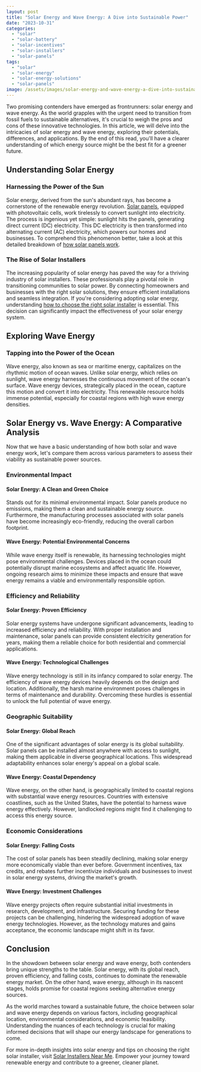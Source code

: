 ```yaml
---
layout: post
title: "Solar Energy and Wave Energy: A Dive into Sustainable Power"
date: "2023-10-31"
categories: 
  - "solar"
  - "solar-battery"
  - "solar-incentives"
  - "solar-installers"
  - "solar-panels"
tags: 
  - "solar"
  - "solar-energy"
  - "solar-energy-solutions"
  - "solar-panels"
image: /assets/images/solar-energy-and-wave-energy-a-dive-into-sustainable-power.jpg
---
```


Two promising contenders have emerged as frontrunners: solar energy and wave energy. As the world grapples with the urgent need to transition from fossil fuels to sustainable alternatives, it's crucial to weigh the pros and cons of these innovative technologies. In this article, we will delve into the intricacies of solar energy and wave energy, exploring their potentials, differences, and applications. By the end of this read, you'll have a clearer understanding of which energy source might be the best fit for a greener future.

## Understanding Solar Energy

### Harnessing the Power of the Sun

Solar energy, derived from the sun's abundant rays, has become a cornerstone of the renewable energy revolution. [Solar panels](/understanding-solar-panel-energy/), equipped with photovoltaic cells, work tirelessly to convert sunlight into electricity. The process is ingenious yet simple: sunlight hits the panels, generating direct current (DC) electricity. This DC electricity is then transformed into alternating current (AC) electricity, which powers our homes and businesses. To comprehend this phenomenon better, take a look at this detailed breakdown of [how solar panels work](/how-do-solar-panels-work/).

### The Rise of Solar Installers

The increasing popularity of solar energy has paved the way for a thriving industry of solar installers. These professionals play a pivotal role in transitioning communities to solar power. By connecting homeowners and businesses with the right solar solutions, they ensure efficient installations and seamless integration. If you're considering adopting solar energy, understanding [how to choose the right solar installer](/how-to-choose-right-solar-installer/) is essential. This decision can significantly impact the effectiveness of your solar energy system.

## Exploring Wave Energy

### Tapping into the Power of the Ocean

Wave energy, also known as sea or maritime energy, capitalizes on the rhythmic motion of ocean waves. Unlike solar energy, which relies on sunlight, wave energy harnesses the continuous movement of the ocean's surface. Wave energy devices, strategically placed in the ocean, capture this motion and convert it into electricity. This renewable resource holds immense potential, especially for coastal regions with high wave energy densities.

## Solar Energy vs. Wave Energy: A Comparative Analysis

Now that we have a basic understanding of how both solar and wave energy work, let's compare them across various parameters to assess their viability as sustainable power sources.

### Environmental Impact

#### Solar Energy: A Clean and Green Choice

Stands out for its minimal environmental impact. Solar panels produce no emissions, making them a clean and sustainable energy source. Furthermore, the manufacturing processes associated with solar panels have become increasingly eco-friendly, reducing the overall carbon footprint.

#### Wave Energy: Potential Environmental Concerns

While wave energy itself is renewable, its harnessing technologies might pose environmental challenges. Devices placed in the ocean could potentially disrupt marine ecosystems and affect aquatic life. However, ongoing research aims to minimize these impacts and ensure that wave energy remains a viable and environmentally responsible option.

### Efficiency and Reliability

#### Solar Energy: Proven Efficiency

Solar energy systems have undergone significant advancements, leading to increased efficiency and reliability. With proper installation and maintenance, solar panels can provide consistent electricity generation for years, making them a reliable choice for both residential and commercial applications.

#### Wave Energy: Technological Challenges

Wave energy technology is still in its infancy compared to solar energy. The efficiency of wave energy devices heavily depends on the design and location. Additionally, the harsh marine environment poses challenges in terms of maintenance and durability. Overcoming these hurdles is essential to unlock the full potential of wave energy.

### Geographic Suitability

#### Solar Energy: Global Reach

One of the significant advantages of solar energy is its global suitability. Solar panels can be installed almost anywhere with access to sunlight, making them applicable in diverse geographical locations. This widespread adaptability enhances solar energy's appeal on a global scale.

#### Wave Energy: Coastal Dependency

Wave energy, on the other hand, is geographically limited to coastal regions with substantial wave energy resources. Countries with extensive coastlines, such as the United States, have the potential to harness wave energy effectively. However, landlocked regions might find it challenging to access this energy source.

### Economic Considerations

#### Solar Energy: Falling Costs

The cost of solar panels has been steadily declining, making solar energy more economically viable than ever before. Government incentives, tax credits, and rebates further incentivize individuals and businesses to invest in solar energy systems, driving the market's growth.

#### Wave Energy: Investment Challenges

Wave energy projects often require substantial initial investments in research, development, and infrastructure. Securing funding for these projects can be challenging, hindering the widespread adoption of wave energy technologies. However, as the technology matures and gains acceptance, the economic landscape might shift in its favor.

## Conclusion

In the showdown between solar energy and wave energy, both contenders bring unique strengths to the table. Solar energy, with its global reach, proven efficiency, and falling costs, continues to dominate the renewable energy market. On the other hand, wave energy, although in its nascent stages, holds promise for coastal regions seeking alternative energy sources.

As the world marches toward a sustainable future, the choice between solar and wave energy depends on various factors, including geographical location, environmental considerations, and economic feasibility. Understanding the nuances of each technology is crucial for making informed decisions that will shape our energy landscape for generations to come.

For more in-depth insights into solar energy and tips on choosing the right solar installer, visit [Solar Installers Near Me](/). Empower your journey toward renewable energy and contribute to a greener, cleaner planet.
